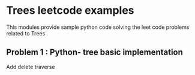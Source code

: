 # Trees leetcode examples

This modules provide sample python code solving the leet code problems related to Trees 


## Problem 1 : Python- tree basic implementation

Add delete  traverse


